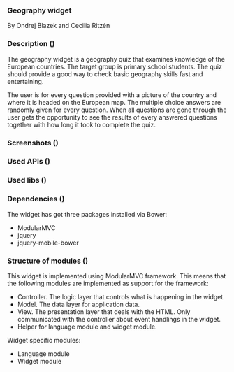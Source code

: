 ### Geography widget

By Ondrej Blazek and Cecilia Ritzén

### Description ()

The geography widget is a geography quiz that examines knowledge of the European countries. The target group is primary school students. The quiz should provide a good way to check basic geography skills fast and entertaining.

The user is for every question provided with a picture of the country and where it is headed on the European map. The multiple choice answers are randomly given for every question. When all questions are gone through the user gets the opportunity to see the results of every answered questions together with how long it took to complete the quiz.
### Screenshots ()

### Used APIs ()

### Used libs ()

### Dependencies ()

The widget has got three packages installed via Bower:
- ModularMVC
- jquery
- jquery-mobile-bower

### Structure of modules ()
This widget is implemented using ModularMVC framework. This means that the following modules are implemented as support for the framework:
- Controller. The logic layer that controls what is happening in the widget.
- Model. The data layer for application data.
- View. The presentation layer that deals with the HTML. Only communicated with the controller about event handlings in the widget.
- Helper for language module and widget module.

Widget specific modules:
- Language module
- Widget module
